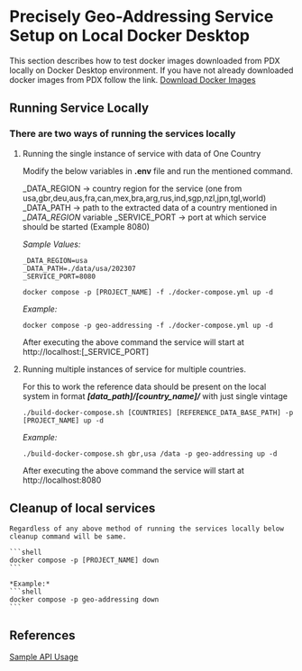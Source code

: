 # Precisely Geo-Addressing Service Setup on Local Docker Desktop

This section describes how to test docker images downloaded from PDX locally on Docker Desktop environment. If you have not already downloaded docker images from PDX follow the link. [Download Docker Images](../charts/README.md#uploading-docker-images-to-ecr)

## Running Service Locally

### There are two ways of running the services locally

1. Running the single instance of service with data of One Country

        
    Modify the below variables in ****.env**** file and run the mentioned command.

    _DATA_REGION -> country region for the service (one from usa,gbr,deu,aus,fra,can,mex,bra,arg,rus,ind,sgp,nzl,jpn,tgl,world)
    _DATA_PATH -> path to the extracted data of a country mentioned in *_DATA_REGION* variable
    _SERVICE_PORT -> port at which service should be started (Example 8080)


    *Sample Values:*

    ```shell
    _DATA_REGION=usa
    _DATA_PATH=./data/usa/202307
    _SERVICE_PORT=8080
    ```

    ```shell
    docker compose -p [PROJECT_NAME] -f ./docker-compose.yml up -d
    ```

    *Example:*
    ```shell
    docker compose -p geo-addressing -f ./docker-compose.yml up -d
    ```

    After executing the above command the service will start at http://localhost:[_SERVICE_PORT]

2. Running multiple instances of service for multiple countries.

    For this to work the reference data should be present on the local system in format ***[data_path]/[country_name]/*** with just single vintage

    ```shell
    ./build-docker-compose.sh [COUNTRIES] [REFERENCE_DATA_BASE_PATH] -p [PROJECT_NAME] up -d
    ```
    *Example:*
    ```shell
    ./build-docker-compose.sh gbr,usa /data -p geo-addressing up -d
    ```

    After executing the above command the service will start at http://localhost:8080



## Cleanup of local services

    Regardless of any above method of running the services locally below cleanup command will be same.

    ```shell
    docker compose -p [PROJECT_NAME] down
    ```

    *Example:*
    ```shell
    docker compose -p geo-addressing down
    ```
    

## References
[Sample API Usage](../README.md#geo-addressing-service-api-usage)